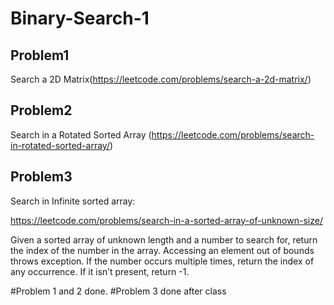 # Binary-Search-1


## Problem1
Search a 2D Matrix(https://leetcode.com/problems/search-a-2d-matrix/)

## Problem2
Search in a Rotated Sorted Array (https://leetcode.com/problems/search-in-rotated-sorted-array/)




## Problem3
Search in Infinite sorted array: 

https://leetcode.com/problems/search-in-a-sorted-array-of-unknown-size/

Given a sorted array of unknown length and a number to search for, return the index of the number in the array. Accessing an element out of bounds throws exception. If the number occurs multiple times, return the index of any occurrence. If it isn’t present, return -1.

#Problem 1 and 2 done. 
#Problem 3 done after class
